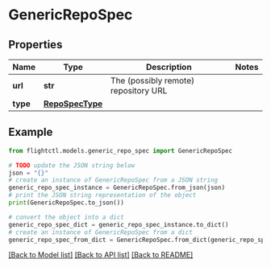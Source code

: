 # GenericRepoSpec


## Properties

Name | Type | Description | Notes
------------ | ------------- | ------------- | -------------
**url** | **str** | The (possibly remote) repository URL | 
**type** | [**RepoSpecType**](RepoSpecType.md) |  | 

## Example

```python
from flightctl.models.generic_repo_spec import GenericRepoSpec

# TODO update the JSON string below
json = "{}"
# create an instance of GenericRepoSpec from a JSON string
generic_repo_spec_instance = GenericRepoSpec.from_json(json)
# print the JSON string representation of the object
print(GenericRepoSpec.to_json())

# convert the object into a dict
generic_repo_spec_dict = generic_repo_spec_instance.to_dict()
# create an instance of GenericRepoSpec from a dict
generic_repo_spec_from_dict = GenericRepoSpec.from_dict(generic_repo_spec_dict)
```
[[Back to Model list]](../README.md#documentation-for-models) [[Back to API list]](../README.md#documentation-for-api-endpoints) [[Back to README]](../README.md)


